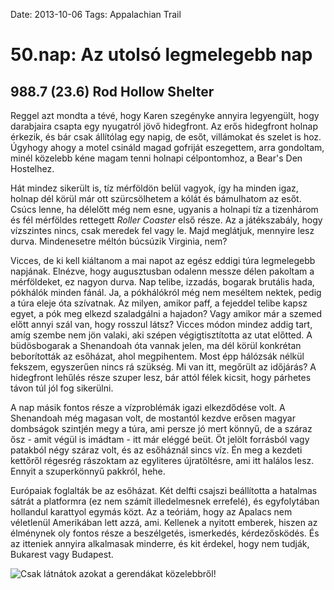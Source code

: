 Date: 2013-10-06
Tags: Appalachian Trail

# 50.nap: Az utolsó legmelegebb nap

## 988.7 (23.6) Rod Hollow Shelter

Reggel azt mondta a tévé, hogy Karen szegényke annyira legyengült, hogy darabjaira csapta egy nyugatról jövő hidegfront. Az erős hidegfront holnap érkezik, és bár csak állítólag egy napig, de esőt, villámokat és szelet is hoz. Úgyhogy ahogy a motel csináld magad gofriját eszegettem, arra gondoltam, minél közelebb kéne magam tenni holnapi célpontomhoz, a Bear's Den Hostelhez.

Hát mindez sikerült is, tíz mérföldön belül vagyok, így ha minden igaz, holnap dél körül már ott szürcsölhetem a kólát és bámulhatom az esőt. Csúcs lenne, ha délelőtt még nem esne, ugyanis a holnapi tíz a tizenhárom és fél mérföldes rettegett *Roller Coaster* első része. Az a játékszabály, hogy vízszintes nincs, csak meredek fel vagy le. Majd meglátjuk, mennyire lesz durva. Mindenesetre méltón búcsúzik Virginia, nem?

Vicces, de ki kell kiáltanom a mai napot az egész eddigi túra legmelegebb napjának. Elnézve, hogy augusztusban odalenn messze délen pakoltam a mérföldeket, ez nagyon durva. Nap telibe, izzadás, bogarak brutális hada, pókhálók minden fánál. Ja, a pókhálókról még nem meséltem nektek, pedig a túra eleje óta szívatnak. Az milyen, amikor paff, a fejeddel telibe kapsz egyet, a pók meg elkezd szaladgálni a hajadon? Vagy amikor már a szemed előtt annyi szál van, hogy rosszul látsz? Vicces módon mindez addig tart, amíg szembe nem jön valaki, aki szépen végigtisztította az utat előtted. A büdösbogarak a Shenandoah óta vannak jelen, ma dél körül konkrétan beborították az esőházat, ahol megpihentem. Most épp hálózsák nélkül fekszem, egyszerűen nincs rá szükség. Mi van itt, megőrült az időjárás? A hidegfront lehűlés része szuper lesz, bár attól félek kicsit, hogy párhetes távon túl jól fog sikerülni.

A nap másik fontos része a vízproblémák igazi elkezdődése volt. A Shenandoah még magasan volt, de mostantól kezdve erősen magyar dombságok szintjén megy a túra, ami persze jó mert könnyű, de a száraz ősz - amit végül is imádtam - itt már eléggé beüt. Öt jelölt forrásból vagy patakból négy száraz volt, és az esőháznál sincs víz. Én meg a kezdeti kettőről régesrég rászoktam az egyliteres újratöltésre, ami itt halálos lesz. Ennyit a szuperkönnyű pakkról, hehe.

Európaiak foglalták be az esőházat. Két delfti csajszi beállította a hatalmas sátrát a platformra (ez nem számít illedelmesnek errefelé), és egyfolytában hollandul karattyol egymás közt. Az a teóriám, hogy az Apalacs nem véletlenül Amerikában lett azzá, ami. Kellenek a nyitott emberek, hiszen az élménynek oly fontos része a beszélgetés, ismerkedés, kérdezősködés. És az itteniek annyira alkalmasak minderre, és kit érdekel, hogy nem tudják, Bukarest vagy Budapest.

![Csak látnátok azokat a gerendákat közelebbről!](https://lh3.googleusercontent.com/-4zs9-37r72c/UoU6JdukE3I/AAAAAAAAIkY/lRWDGcSap_g/s1024-Ic42/20131006_133233_m.jpg)